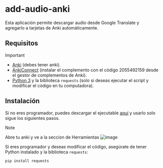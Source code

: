 # add-audio-anki
Esta aplicación permite descargar audio desde Google Translate y agregarlo a tarjetas de Anki automáticamente.

## Requisitos
> [!IMPORTANT]
> - [Anki](https://apps.ankiweb.net/) (debes tener anki).
> - [AnkiConnect](https://github.com/FooSoft/anki-connect) (instalar el complemento con el código 2055492159 desde el gestor de complementos de Anki).
> - [Python 3](https://www.python.org/downloads/) y la biblioteca `requests` (solo si deseas ejecutar el script y modificar el código en tu computadora).

## Instalación

Si no eres programador, puedes descargar el ejecutable [aquí](ENLACE_AL_EJECUTABLE) y usarlo solo sigue los siguientes pasos.
>[!NOTE]
> Abre tu anki y ve a la seccion de Herramientas
> ![image](https://github.com/user-attachments/assets/2fd48752-348a-4fe8-81b1-0882154becf9)


Si eres programador y deseas modificar el código, asegúrate de tener Python instalado y la biblioteca `requests`:

```bash
pip install requests
